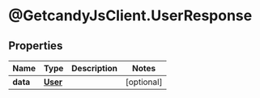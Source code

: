 # @GetcandyJsClient.UserResponse

## Properties

Name | Type | Description | Notes
------------ | ------------- | ------------- | -------------
**data** | [**User**](User.md) |  | [optional] 


